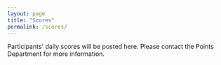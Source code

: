 ```yaml
---
layout: page
title: "Scores"
permalink: /scores/
---
```


Participants' daily scores will be posted here. Please contact the Points Department for more information.
